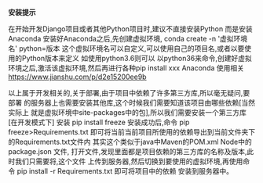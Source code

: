 **安装提示**

在开始开发Django项目或者其他Python项目时,建议不直接安装Python
而是安装Anaconda 安装好Anaconda之后,先创建虚拟环境, conda create -n '虚拟环境名' python=版本
这个虚拟环境名可以自定义,可以使用自己的项目名,或者以要使用的Python版本来定义 如使用python3.6则可以
以python36来命令,创建好虚拟环境之后,激活该虚拟环境,然后再进行各种pip install xxx
Anaconda 使用相关 https://www.jianshu.com/p/d2e15200ee9b

以上属于开发相关的,关于部署,由于项目中依赖了许多第三方库,所以毫无疑问,要部署
的服务器上也需要安装其他库,这个时候我们需要知道该项目由哪些依赖[当然实际上
就是虚拟环境中site-packages中的包],所以我们需要安装一个第三方库[在开发模式下] 
安装  pip install  freeze
安装成功后,命令 pip freeze>Requirements.txt
即可将当前当前项目所使用的依赖导出到当前文件夹下的Requirements.txt文件内
其实这个类似于java中Maven的POM.xml Node中的package.json 文件,
打开文件,发现里面都是项目依赖的第三方库的名称及版本,此时我们只需要将,这个文件
上传到服务器,然后切换到要使用的虚拟环境,再使用命令 pip install -r Requirements.txt 即可将项目中的依赖
安装到服务器中。


